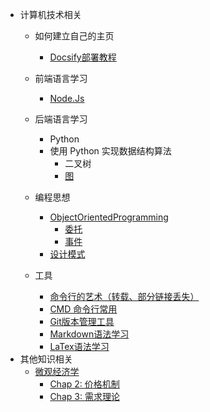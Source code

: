<!-- _sidebar.md -->


* 计算机技术相关
  * 如何建立自己的主页
    * [Docsify部署教程](/ProjectDocs/cs/docsify-startinit.md)

  * 前端语言学习
    * [Node.Js](/ProjectDocs/cs/NodeJs-DownloadInit.md)
  
  * 后端语言学习
    * Python
    * 使用 Python 实现数据结构算法
      * 二叉树
      * [图](/ProjectDocs/cs/AlgorithmTheory-using-python/graph.md)

  * 编程思想
    * [ObjectOrientedProgramming](/ProjectDocs/cs/ObjectOrientedProgramming/Introduction.md)
      * [委托](/ProjectDocs/cs/ObjectOrientedProgramming/5-12-delegate.md)
      * [事件](/ProjectDocs/cs/ObjectOrientedProgramming/5-13-event.md)
    * [设计模式](/ProjectDocs/cs/DesignPattern/init.md)

  * 工具
    * [命令行的艺术（转载、部分链接丢失）](/ProjectDocs/cs/CMD/Command-CMDart.md)
    * [CMD 命令行常用](/ProjectDocs/cs/CMD/Command-CMDusing.md)
    * [Git版本管理工具](/ProjectDocs/cs/Git-Using.md)
    * [Markdown语法学习](/ProjectDocs/cs/Markdown-Using.md)
    * [LaTex语法学习](/ProjectDocs/cs/LaTeX/LaTex-Learning.md)
* 其他知识相关
  * [微观经济学](/ProjectDocs/MicroEconomic/file.md)
    * [Chap 2: 价格机制](/ProjectDocs/MicroEconomic/2-PriceMechanism.md)
    * [Chap 3: 需求理论](/ProjectDocs/MicroEconomic/3-TheoryOfElasticity.md)
